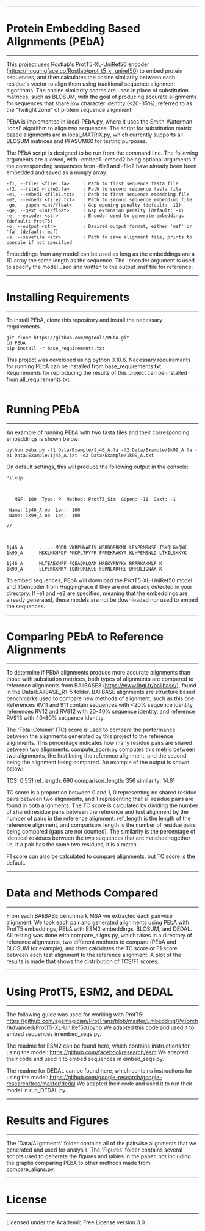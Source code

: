**************************************************************************************************************
# Protein Embedding Based Alignments (PEbA)
**************************************************************************************************************

This project uses Rostlab's ProtT5-XL-UniRef50 encoder (https://huggingface.co/Rostlab/prot_t5_xl_uniref50) to
embed protein sequences, and then calculates the cosine similarity between each residue's vector to align them 
using traditional sequence alignment algorithms. The cosine similarity scores are used in place of substitution
matrices, such as BLOSUM, with the goal of producing accurate alignments for sequences that share low character
identity (<20-35%), referred to as the "twilight zone" of protein sequence alignment.

PEbA is implemented in local_PEbA.py, where it uses the Smith-Waterman 'local' algorithm to align two sequences.
The script for substitution matrix based alignments are in local_MATRIX.py, which currently supports all BLOSUM 
matrices and PFASUM60 for testing purposes.

The PEbA script is designed to be run from the command line. The following arguments are allowed, with -embed1
-embed2 being optional arguments if the corresponding sequences from -file1 and -file2 have already been
been embedded and saved as a numpy array:

    -f1, --file1 <file1.fa>     : Path to first sequence fasta file
    -f2, --file2 <file2.fa>     : Path to second sequence fasta file
    -e1, --embed1 <file1.txt>   : Path to first sequence embedding file
    -e2, --embed2 <file2.txt>   : Path to second sequence embedding file
    -go, --gopen <int/float>    : Gap opening penalty (default: -11)
    -ge, --gext <int/float>     : Gap extension penalty (default: -1)
    -e, --encoder <str>         : Encoder used to generate embeddings (default: ProtT5)
    -o, --output <str>          : Desired output format, either 'msf' or 'fa' (default: msf)
    -s, --savefile <str>        : Path to save alignment file, prints to console if not specified

Embeddings from any model can be used as long as the embeddings are a 1D array the same length as the sequence.
The -encoder argument is used to specify the model used and written to the output .msf file for reference.

**************************************************************************************************************
# Installing Requirements
**************************************************************************************************************

To install PEbA, clone this repository and install the necessary requirements.

```
git clone https://github.com/mgtools/PEbA.git
cd PEbA
pip install -r base_requirements.txt
```

This project was developed using python 3.10.6. Necessary requirements for running PEbA can be installed from
base_requirements.txt. Requirements for reproducing the results of this project can be installed from
all_requirements.txt.

**************************************************************************************************************
# Running PEbA
**************************************************************************************************************

An example of running PEbA with two fasta files and their corresponding embeddings is shown below:

```
python peba.py -f1 Data/Example/1j46_A.fa -f2 Data/Example/1k99_A.fa -e1 Data/Example/1j46_A.txt -e2 Data/Example/1k99_A.txt
```

On default settings, this will produce the following output in the console:

```
PileUp



   MSF: 100  Type: P  Method: ProtT5_Sim  Gopen: -11  Gext: -1

 Name: 1j46_A oo  Len:  100
 Name: 1k99_A oo  Len:  100

//



1j46_A      ......MQDR VKRPMNAFIV WSRDQRRKMA LENPRMRNSE ISKQLGYQWK 
1k99_A      MKKLKKHPDF PKKPLTPYFR FFMEKRAKYA KLHPEMSNLD LTKILSKKYK 

1j46_A      MLTEAEKWPF FQEAQKLQAM HREKYPNYKY RPRRKAKMLP K
1k99_A      ELPEKKKMKY IQDFQREKQE FERNLARFRE DHPDLIQNAK K
```

To embed sequences, PEbA will download the ProtT5-XL-UniRef50 model and T5encoder from HuggingFace if they
are not already detected in your directory. If -e1 and -e2 are specified, meaning that the embeddings are
already generated, these models are not be downloaded nor used to embed the sequences.

**************************************************************************************************************
# Comparing PEbA to Reference Alignments
**************************************************************************************************************

To determine if PEbA alignments produce more accurate alignments than those with subsitution matrices, both 
types of alignments are compared to reference alignments from BAliBASE3 (https://www.lbgi.fr/balibase/), found
in the Data/BAliBASE_R1-5 folder. BAliBASE alignments are structure based benchmarks used to compare new methods of
alignment, such as this one. References RV11 and 911 contain sequences with <20% sequence identity, references
RV12 and RV912 with 20-40% sequence identity, and reference RV913 with 40-80% sequence identity.

The 'Total Column' (TC) score is used to compare the performance between the alignments generated by this
project to the reference alignments. This percentage indicates how many residue pairs are shared between two
alignments. compute_score.py computes this metric between two alignments, the first being the reference alignment,
and the second being the alignment being compared. An example of the output is shown below:


TCS: 0.551   ref_length: 690   comparison_length: 356   similarity: 14.61


TC score is a proportion between 0 and 1, 0 representing no shared residue pairs between two alignments, and 1
representing that all residue pairs are found in both alignments. The TC score is calculated by dividing the
number of shared residue pairs between the reference and test alignment by the number of pairs in the reference
alignment. ref_length is the length of the reference alignment, and comparison_length is the number of residue
pairs being compared (gaps are not counted). The similarity is the percentage of identical residues between
 the two sequences that are matched together i.e. if a pair has the same two residues, it is a match.

F1 score can also be calculated to compare alignments, but TC score is the default.

**************************************************************************************************************
# Data and Methods Compared
**************************************************************************************************************

From each BAliBASE benchmark MSA we extracted each pairwise alignment. We took each pair and generated
alignments using PEbA with ProtT5 embeddings, PEbA with ESM2 embeddings, BLOSUM, and DEDAL. All testing was
done with compare_aligns.py, which takes in a directory of reference alignments, two different methods to
compare (PEbA and BLOSUM for example), and then calculates the TC score or F1 score between each test alignment
to the reference alignment. A plot of the results is made that shows the distribution of TCS/F1 scores.

**************************************************************************************************************
# Using ProtT5, ESM2, and DEDAL
**************************************************************************************************************

The following guide was used for working with ProtT5:
https://github.com/agemagician/ProtTrans/blob/master/Embedding/PyTorch/Advanced/ProtT5-XL-UniRef50.ipynb
We adapted this code and used it to embed sequences in embed_seqs.py.

The readme for ESM2 can be found here, which contains instructions for using the model:
https://github.com/facebookresearch/esm
We adapted their code and used it to embed sequences in embed_seqs.py.

The readme for DEDAL can be found here, which contains instructions for using the model:
https://github.com/google-research/google-research/tree/master/dedal
We adapted their code and used it to run their model in run_DEDAL.py.

**************************************************************************************************************
# Results and Figures
**************************************************************************************************************

The 'Data/Alignments' folder contains all of the pairwise alignments that we generated and used for analysis. The
'Figures' folder contains several scripts used to generate the figures and tables in the paper, not including
the graphs comparing PEbA to other methods made from compare_aligns.py.

**************************************************************************************************************
# License
**************************************************************************************************************

Licensed under the Academic Free License version 3.0. 
